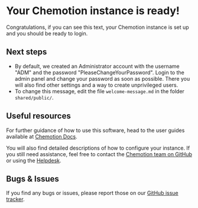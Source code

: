 # Your Chemotion instance is ready!

Congratulations, if you can see this text, your Chemotion instance is set up and you should be ready to login.

## Next steps

-   By default, we created an Administrator account with the username "ADM" and the password "PleaseChangeYourPassword". Login to the admin panel and change your password as soon as possible. There you will also find other settings and a way to create unprivileged users.
-   To change this message, edit the file `welcome-message.md` in the folder `shared/public/`.

## Useful resources

For further guidance of how to use this software, head to the user guides available at [Chemotion Docs](https://www.chemotion.net/chemotionsaurus/docs/eln/intro).

You will also find detailed descriptions of how to configure your instance. If you still need assistance, feel free to contact the [Chemotion team on GitHub](https://github.com/ComPlat/chemotion_ELN) or using the [Helpdesk](https://helpdesk.nfdi4chem.de/).

## Bugs & Issues

If you find any bugs or issues, please report those on our [GitHub issue tracker](https://github.com/ComPlat/chemotion_ELN/issues).
